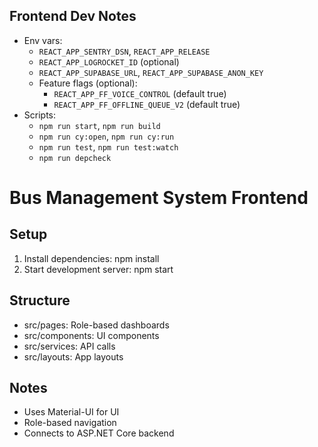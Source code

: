 ## Frontend Dev Notes

- Env vars:
  - `REACT_APP_SENTRY_DSN`, `REACT_APP_RELEASE`
  - `REACT_APP_LOGROCKET_ID` (optional)
  - `REACT_APP_SUPABASE_URL`, `REACT_APP_SUPABASE_ANON_KEY`
  - Feature flags (optional):
    - `REACT_APP_FF_VOICE_CONTROL` (default true)
    - `REACT_APP_FF_OFFLINE_QUEUE_V2` (default true)
- Scripts:
  - `npm run start`, `npm run build`
  - `npm run cy:open`, `npm run cy:run`
  - `npm run test`, `npm run test:watch`
  - `npm run depcheck`

# Bus Management System Frontend

## Setup
1. Install dependencies:
   npm install
2. Start development server:
   npm start

## Structure
- src/pages: Role-based dashboards
- src/components: UI components
- src/services: API calls
- src/layouts: App layouts

## Notes
- Uses Material-UI for UI
- Role-based navigation
- Connects to ASP.NET Core backend
